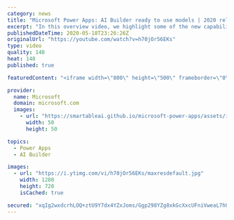 ```yaml
---
category: news
title: "Microsoft Power Apps: AI Builder ready to use models | 2020 release wave 1 overview"
excerpt: "In this overview video, we highlight some of the new capabilities included in the latest update to Microsoft Power Apps, AI Builder ready to use models.     Here are the capabilities covered:   • Entity extraction helps you by identifying and extracting people, dates, places, locations, etc. from text"
publishedDateTime: 2020-05-18T23:26:26Z
originalUrl: "https://youtube.com/watch?v=h70jOr56EKs"
type: video
quality: 148
heat: 148
published: true

featuredContent: "<iframe width=\"800\" height=\"500\" frameborder=\"0\" src=\"https://www.youtube.com/embed/h70jOr56EKs\" allow=\"accelerometer; autoplay; encrypted-media; gyroscope; picture-in-picture\" allowfullscreen></iframe>"

provider:
  name: Microsoft
  domain: microsoft.com
  images:
    - url: "https://smartableai.github.io/microsoft-power-apps/assets/images/organizations/microsoft.com-50x50.jpg"
      width: 50
      height: 50

topics:
  - Power Apps
  - AI Builder

images:
  - url: "https://i.ytimg.com/vi/h70jOr56EKs/maxresdefault.jpg"
    width: 1280
    height: 720
    isCached: true

secured: "xqIg2wxdcrhLOQ+ztU9Y7dx4YZxJoms/Ggp298YZg8xkGcXxcUFniVweaL7hUKufCfVXosJMrjhWhgIIKolo84ZFdYekk6tVp//QSVTxWGv2VFEUCWCPGtkEeW+cp/t4yv4i6InlCu/0/hCLP4ZfdXb6B94nyu3f5sZ5NZtceTXflYNrV/Xt6F+E8tlEJTj3FnNLE3CD/zmAtYcZ5UQml5ztkgga/TROodc3s+t43EjK827oe8WVM+2CnY7/cPbacQTzpTWFA+zn1sZZyqrstiusRQNNlbv/AhCaq/Lqw7hpB3kFTsBXjDjiPz+H6oNk7c6zZmEKD7iMPDbLM0oy8P46LS5bFjF+x9LqjYuwXI1Xf4qR6TSdUsNBWbU91YsYeG+uTkKoDKsHu+SRQBCMmrmzFfD8zwGQ9pkb2eopJpN5hk3UqcLyXtoo80gEyjyL;OMT/FD8zVbmnv7e2d8XWOg=="
---
```


